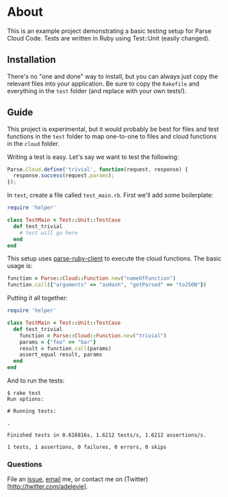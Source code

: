 # About

This is an example project demonstrating a basic testing setup for Parse Cloud Code. Tests are written in Ruby using Test::Unit (easily changed).

## Installation

There's no "one and done" way to install, but you can always just copy the relevant files into your application. Be sure to copy the `Rakefile` and everything in the `test` folder (and replace with your own tests!).

## Guide

This project is experimental, but it would probably be best for files and test functions in the `test` folder to map one-to-one to files and cloud functions in the `cloud` folder.

Writing a test is easy. Let's say we want to test the following:

```javascript
Parse.Cloud.define('trivial', function(request, response) {
  response.success(request.params);
});
```

In `test`, create a file called `test_main.rb`. First we'll add some boilerplate:

```ruby
require 'helper'

class TestMain < Test::Unit::TestCase
  def test_trivial
    # test will go here
  end
end
```

This setup uses [parse-ruby-client](http://github.com/adelevie/parse-ruby-client) to execute the cloud functions. The basic usage is:

```ruby
function = Parse::Cloud::Function.new("nameOfFunction")
function.call({"arguments" => "asHash", "getParsed" => "toJSON"})
```

Putting it all together:

```ruby
require 'helper'

class TestMain < Test::Unit::TestCase
  def test_trivial
    function = Parse::Cloud::Function.new("trivial")
    params = {"foo" => "bar"}
    result = function.call(params)
    assert_equal result, params
  end
end
```

And to run the tests:

```
$ rake test
Run options: 

# Running tests:

.

Finished tests in 0.616816s, 1.6212 tests/s, 1.6212 assertions/s.

1 tests, 1 assertions, 0 failures, 0 errors, 0 skips
```

### Questions

File an [issue](https://github.com/adelevie/ParseCloudTest/issues/new), [email](mailto:adelevie@gmail.com) me, or contact me on (Twitter)[http://twitter.com/adelevie].